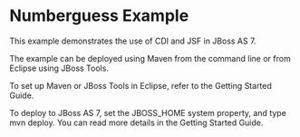 Numberguess Example
===================

This example demonstrates the use of CDI and JSF in JBoss AS 7.

The example can be deployed using Maven from the command line or from Eclipse using
JBoss Tools.

To set up Maven or JBoss Tools in Eclipse, refer to the Getting Started Guide.

To deploy to JBoss AS 7, set the JBOSS_HOME system property, and type mvn deploy. You
can read more details in the Getting Started Guide.